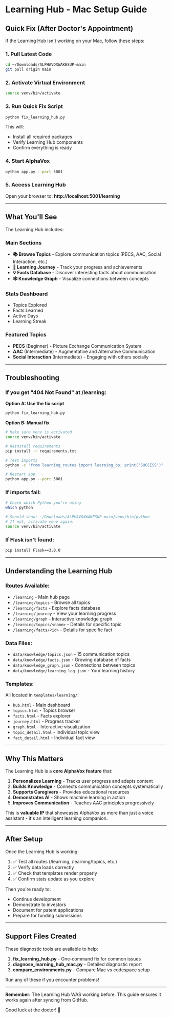 # Learning Hub - Mac Setup Guide

## Quick Fix (After Doctor's Appointment)

If the Learning Hub isn't working on your Mac, follow these steps:

### 1. Pull Latest Code
```bash
cd ~/Downloads/ALPHAVOXWAKESUP-main
git pull origin main
```

### 2. Activate Virtual Environment
```bash
source venv/bin/activate
```

### 3. Run Quick Fix Script
```bash
python fix_learning_hub.py
```

This will:
- Install all required packages
- Verify Learning Hub components
- Confirm everything is ready

### 4. Start AlphaVox
```bash
python app.py --port 5001
```

### 5. Access Learning Hub
Open your browser to: **http://localhost:5001/learning**

---

## What You'll See

The Learning Hub includes:

### Main Sections
- **📚 Browse Topics** - Explore communication topics (PECS, AAC, Social Interaction, etc.)
- **🎯 Learning Journey** - Track your progress and achievements
- **💡 Facts Database** - Discover interesting facts about communication
- **🕸️ Knowledge Graph** - Visualize connections between concepts

### Stats Dashboard
- Topics Explored
- Facts Learned
- Active Days
- Learning Streak

### Featured Topics
- **PECS** (Beginner) - Picture Exchange Communication System
- **AAC** (Intermediate) - Augmentative and Alternative Communication
- **Social Interaction** (Intermediate) - Engaging with others socially

---

## Troubleshooting

### If you get "404 Not Found" at /learning:

**Option A: Use the fix script**
```bash
python fix_learning_hub.py
```

**Option B: Manual fix**
```bash
# Make sure venv is activated
source venv/bin/activate

# Reinstall requirements
pip install -r requirements.txt

# Test imports
python -c "from learning_routes import learning_bp; print('SUCCESS')"

# Restart app
python app.py --port 5001
```

### If imports fail:

```bash
# Check which Python you're using
which python

# Should show: ~/Downloads/ALPHAVOXWAKESUP-main/venv/bin/python
# If not, activate venv again:
source venv/bin/activate
```

### If Flask isn't found:

```bash
pip install Flask==3.0.0
```

---

## Understanding the Learning Hub

### Routes Available:
- `/learning` - Main hub page
- `/learning/topics` - Browse all topics
- `/learning/facts` - Explore facts database
- `/learning/journey` - View your learning progress
- `/learning/graph` - Interactive knowledge graph
- `/learning/topics/<name>` - Details for specific topic
- `/learning/facts/<id>` - Details for specific fact

### Data Files:
- `data/knowledge/topics.json` - 15 communication topics
- `data/knowledge/facts.json` - Growing database of facts
- `data/knowledge_graph.json` - Connections between topics
- `data/knowledge/learning_log.json` - Your learning history

### Templates:
All located in `templates/learning/`:
- `hub.html` - Main dashboard
- `topics.html` - Topics browser
- `facts.html` - Facts explorer
- `journey.html` - Progress tracker
- `graph.html` - Interactive visualization
- `topic_detail.html` - Individual topic view
- `fact_detail.html` - Individual fact view

---

## Why This Matters

The Learning Hub is a **core AlphaVox feature** that:

1. **Personalizes Learning** - Tracks user progress and adapts content
2. **Builds Knowledge** - Connects communication concepts systematically
3. **Supports Caregivers** - Provides educational resources
4. **Demonstrates AI** - Shows machine learning in action
5. **Improves Communication** - Teaches AAC principles progressively

This is **valuable IP** that showcases AlphaVox as more than just a voice assistant - it's an intelligent learning companion.

---

## After Setup

Once the Learning Hub is working:

1. ✅ Test all routes (/learning, /learning/topics, etc.)
2. ✅ Verify data loads correctly
3. ✅ Check that templates render properly
4. ✅ Confirm stats update as you explore

Then you're ready to:
- Continue development
- Demonstrate to investors
- Document for patent applications
- Prepare for funding submissions

---

## Support Files Created

These diagnostic tools are available to help:

1. **fix_learning_hub.py** - One-command fix for common issues
2. **diagnose_learning_hub_mac.py** - Detailed diagnostic report
3. **compare_environments.py** - Compare Mac vs codespace setup

Run any of these if you encounter problems!

---

**Remember:** The Learning Hub WAS working before. This guide ensures it works again after syncing from GitHub.

Good luck at the doctor! 🏥
